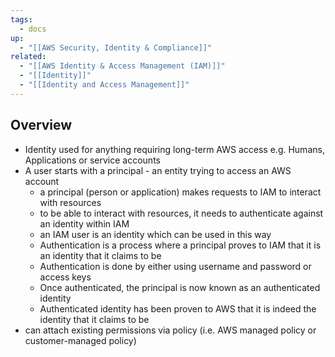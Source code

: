 ```yaml
---
tags:
  - docs
up:
  - "[[AWS Security, Identity & Compliance]]"
related:
  - "[[AWS Identity & Access Management (IAM)]]"
  - "[[Identity]]"
  - "[[Identity and Access Management]]"
---
```

## Overview

- Identity used for anything requiring long-term AWS access e.g. Humans, Applications or service accounts
- A user starts with a principal - an entity trying to access an AWS account
	- a principal (person or application) makes requests to IAM to interact with resources
	- to be able to interact with resources, it needs to authenticate against an identity within IAM
	- an IAM user is an identity which can be used in this way
	- Authentication is a process where a principal proves to IAM that it is an identity that it claims to be
	- Authentication is done by either using username and password or access keys
	- Once authenticated, the principal is now known as an authenticated identity
	- Authenticated identity has been proven to AWS that it is indeed the identity that it claims to be
- can attach existing permissions via policy (i.e. AWS managed policy or customer-managed policy)

